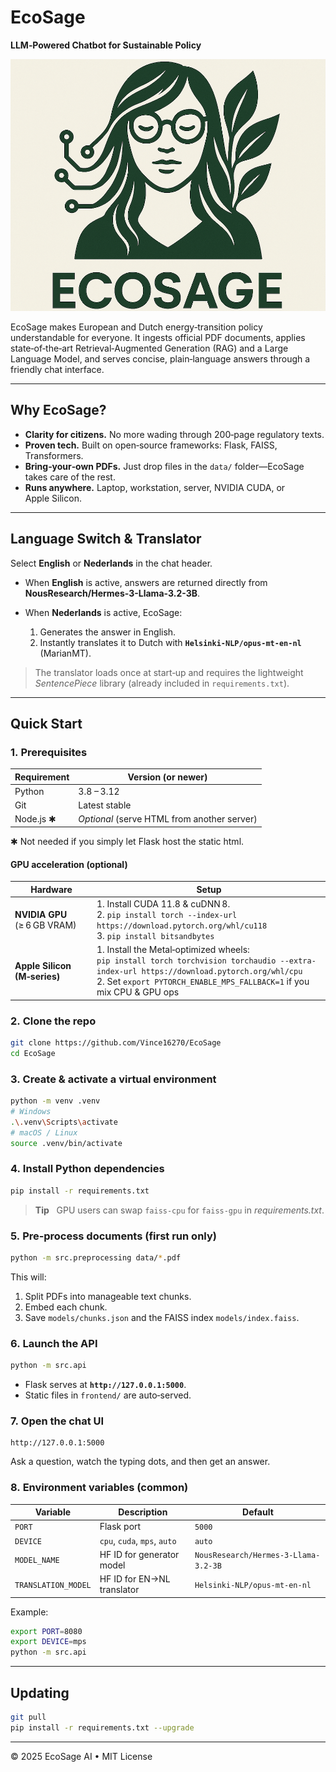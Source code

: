 # EcoSage

**LLM‑Powered Chatbot for Sustainable Policy**

![EcoSage banner](frontend/logo_full.png)

EcoSage makes European and Dutch energy‑transition policy understandable for everyone. It ingests official PDF documents, applies state‑of‑the‑art Retrieval‑Augmented Generation (RAG) and a Large Language Model, and serves concise, plain‑language answers through a friendly chat interface.

---

## Why EcoSage?

* **Clarity for citizens.** No more wading through 200‑page regulatory texts.
* **Proven tech.** Built on open‑source frameworks: Flask, FAISS, Transformers.
* **Bring‑your‑own PDFs.** Just drop files in the `data/` folder—EcoSage takes care of the rest.
* **Runs anywhere.** Laptop, workstation, server, NVIDIA CUDA, or Apple Silicon.

---

## Language Switch & Translator

Select **English** or **Nederlands** in the chat header.

* When **English** is active, answers are returned directly from **NousResearch/Hermes-3-Llama-3.2-3B**.
* When **Nederlands** is active, EcoSage:

  1. Generates the answer in English.
  2. Instantly translates it to Dutch with **`Helsinki‑NLP/opus‑mt‑en‑nl`** (MarianMT).

> The translator loads once at start‑up and requires the lightweight *SentencePiece* library (already included in `requirements.txt`).

---

## Quick Start

### 1. Prerequisites

| Requirement | Version (or newer)                          |
| ----------- | ------------------------------------------- |
| Python      | 3.8 – 3.12                                  |
| Git         | Latest stable                               |
| Node.js ✱   | *Optional* (serve HTML from another server) |

✱ Not needed if you simply let Flask host the static html.

#### GPU acceleration (optional)

| Hardware                     | Setup                                                                                                                                                                                                                 |
| ---------------------------- | --------------------------------------------------------------------------------------------------------------------------------------------------------------------------------------------------------------------- |
| **NVIDIA GPU** (≥ 6 GB VRAM) | 1. Install CUDA 11.8 & cuDNN 8.<br>2. `pip install torch --index-url https://download.pytorch.org/whl/cu118`<br>3. `pip install bitsandbytes`                                                                         |
| **Apple Silicon (M‑series)** | 1. Install the Metal‑optimized wheels:<br>`pip install torch torchvision torchaudio --extra-index-url https://download.pytorch.org/whl/cpu`<br>2. Set `export PYTORCH_ENABLE_MPS_FALLBACK=1` if you mix CPU & GPU ops |

### 2. Clone the repo

```bash
git clone https://github.com/Vince16270/EcoSage
cd EcoSage
```

### 3. Create & activate a virtual environment

```bash
python -m venv .venv
# Windows
.\.venv\Scripts\activate
# macOS / Linux
source .venv/bin/activate
```

### 4. Install Python dependencies

```bash
pip install -r requirements.txt
```

> **Tip**   GPU users can swap `faiss‑cpu` for `faiss‑gpu` in *requirements.txt*.

### 5. Pre‑process documents (first run only)

```bash
python -m src.preprocessing data/*.pdf
```

This will:

1. Split PDFs into manageable text chunks.
2. Embed each chunk.
3. Save `models/chunks.json` and the FAISS index `models/index.faiss`.

### 6. Launch the API

```bash
python -m src.api
```

* Flask serves at **`http://127.0.0.1:5000`**.
* Static files in `frontend/` are auto‑served.

### 7. Open the chat UI

```
http://127.0.0.1:5000
```

Ask a question, watch the typing dots, and then get an answer.

### 8. Environment variables (common)

| Variable            | Description                  | Default                                   |
| ------------------- | ---------------------------- | ----------------------------------------- |
| `PORT`              | Flask port                   | `5000`                                    |
| `DEVICE`            | `cpu`, `cuda`, `mps`, `auto` | `auto`                                    |
| `MODEL_NAME`        | HF ID for generator model    | `NousResearch/Hermes-3-Llama-3.2-3B`      |
| `TRANSLATION_MODEL` | HF ID for EN→NL translator   | `Helsinki-NLP/opus-mt-en-nl`              |

Example:

```bash
export PORT=8080
export DEVICE=mps
python -m src.api
```

---

## Updating

```bash
git pull
pip install -r requirements.txt --upgrade
```

---

© 2025 EcoSage AI • MIT License